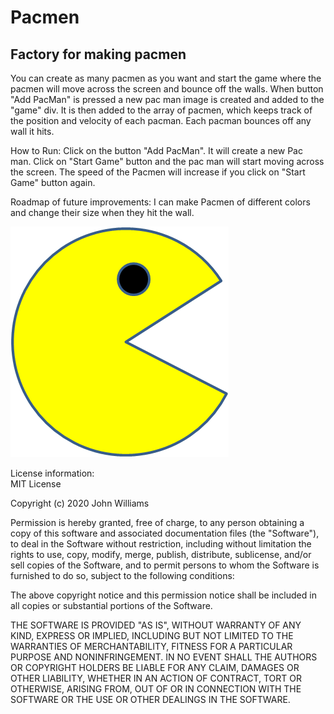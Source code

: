# Pacmen
## Factory for making pacmen

You can create as many pacmen as you want and start the game where the pacmen will move across the screen and bounce off the walls. When button "Add PacMan" is pressed a new pac man image is created and added to the "game" div. It is then added to the array of pacmen, which keeps track of the position and velocity of each pacman.
Each pacman bounces off any wall it hits. 

How to Run:  Click on the button "Add PacMan". It will create a new Pac man. Click on "Start Game" button and the pac man will start moving across the screen. The speed of the Pacmen will increase if you click on "Start Game" button again.

Roadmap of future improvements: I can make Pacmen of different colors and change their size when they hit the wall. 


<img src="PacMan1.png">

License information:  
MIT License

Copyright (c) 2020 John Williams

Permission is hereby granted, free of charge, to any person obtaining a copy
of this software and associated documentation files (the "Software"), to deal
in the Software without restriction, including without limitation the rights
to use, copy, modify, merge, publish, distribute, sublicense, and/or sell
copies of the Software, and to permit persons to whom the Software is
furnished to do so, subject to the following conditions:

The above copyright notice and this permission notice shall be included in all
copies or substantial portions of the Software.

THE SOFTWARE IS PROVIDED "AS IS", WITHOUT WARRANTY OF ANY KIND, EXPRESS OR
IMPLIED, INCLUDING BUT NOT LIMITED TO THE WARRANTIES OF MERCHANTABILITY,
FITNESS FOR A PARTICULAR PURPOSE AND NONINFRINGEMENT. IN NO EVENT SHALL THE
AUTHORS OR COPYRIGHT HOLDERS BE LIABLE FOR ANY CLAIM, DAMAGES OR OTHER
LIABILITY, WHETHER IN AN ACTION OF CONTRACT, TORT OR OTHERWISE, ARISING FROM,
OUT OF OR IN CONNECTION WITH THE SOFTWARE OR THE USE OR OTHER DEALINGS IN THE
SOFTWARE.
